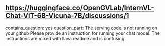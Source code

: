## https://huggingface.co/OpenGVLab/InternVL-Chat-ViT-6B-Vicuna-7B/discussions/1

contains_question: yes
question_part: The serving code is not running on your github
Please provide an instruction for running your chat model. The instructions are mixed with llava readme and is confusing.